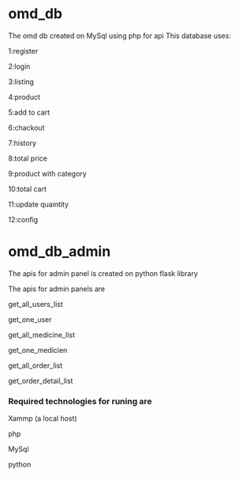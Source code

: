 # omd_db
The omd db created on MySql using php for api
This database uses:

1:register

2:login

3:listing

4:product

5:add to cart

6:chackout

7:history

8:total price

9:product with category

10:total cart

11:update quaintity

12:config


# omd_db_admin
The apis for admin panel is created on python flask library

The apis for admin panels are

get_all_users_list

get_one_user

get_all_medicine_list

get_one_medicien

get_all_order_list

get_order_detail_list



### Required technologies for runing are

Xammp (a local host)

php

MySql

python

